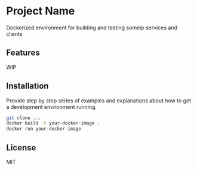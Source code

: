 # Project Name

Dockerized environment for building and testing someip services and clients

## Features

WIP

## Installation

Provide step by step series of examples and explanations about how to get a development environment running.

```bash
git clone ...
docker build -t your-docker-image .
docker run your-docker-image
```

## License

MIT